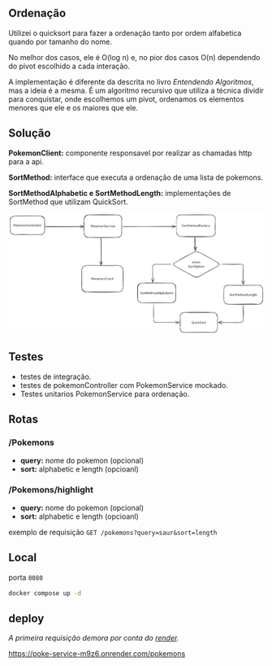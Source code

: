 ## Ordenação
Utilizei o quicksort para fazer a ordenação tanto por ordem alfabetica quando por tamanho do nome. 

No melhor dos casos, ele é O(log n) e, no pior dos casos O(n) dependendo do pivot escolhido a cada interação.

A implementação é diferente da descrita no livro *Entendendo Algoritmos*, mas a ideia é a mesma. É um algoritmo recursivo que utiliza a técnica dividir para conquistar, onde escolhemos um pivot, ordenamos os elementos menores que ele e os maiores que ele.

## Solução

**PokemonClient:** componente responsavel por realizar as chamadas http para a api.

**SortMethod:** interface que executa a ordenação de uma lista de pokemons.

**SortMethodAlphabetic e SortMethodLength:** implementações de SortMethod que utilizam QuickSort.

![diagrama](./diagrama.png)

## Testes
- testes de integração.
- testes de pokemonController com PokemonService mockado.
- Testes unitarios PokemonService para ordenação.

## Rotas
### /Pokemons
- **query:** nome do pokemon (opcional)
- **sort:** alphabetic e length (opcioanl)

### /Pokemons/highlight
- **query:** nome do pokemon (opcional)
- **sort:** alphabetic e length (opcioanl)

exemplo de requisição `GET /pokemons?query=saur&sort=length`

## Local
porta `8080`

```bash 
docker compose up -d
```

## deploy
*A primeira requisição demora por conta do [render](https://render.com/).* 

https://poke-service-m9z6.onrender.com/pokemons

